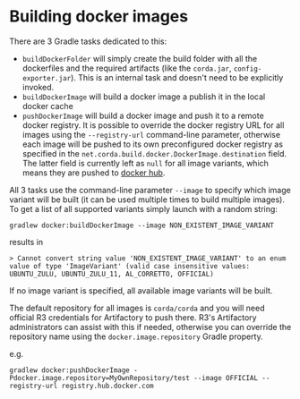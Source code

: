 # Building docker images

There are 3 Gradle tasks dedicated to this:

- `buildDockerFolder` will simply create the build folder with all the dockerfiles and the required
artifacts (like the `corda.jar`, `config-exporter.jar`). 
This is an internal task and doesn't need to be explicitly invoked. 
- `buildDockerImage` will build a docker image a publish it in the local docker cache
- `pushDockerImage` will build a docker image and push it to a remote docker registry. 
It is possible to override the docker registry URL for all images using the `--registry-url` 
command-line parameter, otherwise each image will be pushed to its own preconfigured docker registry 
as specified in the `net.corda.build.docker.DockerImage.destination` field. 
The latter field is currently left as `null` for all image variants, which means they are pushed to
 [docker hub](https://hub.docker.com).

All 3 tasks use the command-line parameter `--image` to specify which image variant will be built 
(it can be used multiple times to build multiple images). 
To get a list of all supported variants simply launch with a random string:
```
gradlew docker:buildDockerImage --image NON_EXISTENT_IMAGE_VARIANT
```
results in
```
> Cannot convert string value 'NON_EXISTENT_IMAGE_VARIANT' to an enum value of type 'ImageVariant' (valid case insensitive values: UBUNTU_ZULU, UBUNTU_ZULU_11, AL_CORRETTO, OFFICIAL)
```
If no image variant is specified, all available image variants will be built.

The default repository for all images is `corda/corda` and you will need official R3 credentials 
for Artifactory to push there. R3's Artifactory administrators can assist with this if needed,
otherwise you can override the repository name using the `docker.image.repository` Gradle property.

e.g.
```
gradlew docker:pushDockerImage -Pdocker.image.repository=MyOwnRepository/test --image OFFICIAL --registry-url registry.hub.docker.com
```


